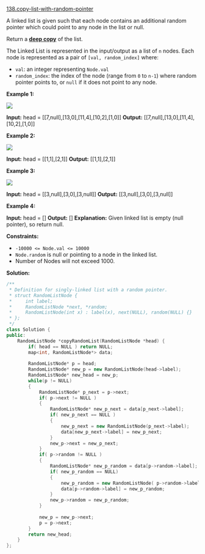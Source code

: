[138.copy-list-with-random-pointer](https://leetcode.com/problems/copy-list-with-random-pointer/)  

A linked list is given such that each node contains an additional random pointer which could point to any node in the list or null.

Return a [**deep copy**](https://en.wikipedia.org/wiki/Object_copying#Deep_copy) of the list.

The Linked List is represented in the input/output as a list of `n` nodes. Each node is represented as a pair of `[val, random_index]` where:

*   `val`: an integer representing `Node.val`
*   `random_index`: the index of the node (range from `0` to `n-1`) where random pointer points to, or `null` if it does not point to any node.

**Example 1:**

![](https://assets.leetcode.com/uploads/2019/12/18/e1.png)

**Input:** head = \[\[7,null\],\[13,0\],\[11,4\],\[10,2\],\[1,0\]\]
**Output:** \[\[7,null\],\[13,0\],\[11,4\],\[10,2\],\[1,0\]\]

**Example 2:**

![](https://assets.leetcode.com/uploads/2019/12/18/e2.png)

**Input:** head = \[\[1,1\],\[2,1\]\]
**Output:** \[\[1,1\],\[2,1\]\]

**Example 3:**

**![](https://assets.leetcode.com/uploads/2019/12/18/e3.png)**

**Input:** head = \[\[3,null\],\[3,0\],\[3,null\]\]
**Output:** \[\[3,null\],\[3,0\],\[3,null\]\]

**Example 4:**

**Input:** head = \[\]
**Output:** \[\]
**Explanation:** Given linked list is empty (null pointer), so return null.

**Constraints:**

*   `-10000 <= Node.val <= 10000`
*   `Node.random` is null or pointing to a node in the linked list.
*   Number of Nodes will not exceed 1000.  



**Solution:**  

```cpp
/**
 * Definition for singly-linked list with a random pointer.
 * struct RandomListNode {
 *     int label;
 *     RandomListNode *next, *random;
 *     RandomListNode(int x) : label(x), next(NULL), random(NULL) {}
 * };
 */
class Solution {
public:
    RandomListNode *copyRandomList(RandomListNode *head) {
        if( head == NULL ) return NULL;
        map<int, RandomListNode*> data;
        
        RandomListNode* p = head;
        RandomListNode* new_p = new RandomListNode(head->label);
        RandomListNode* new_head = new_p;
        while(p != NULL)
        {
            RandomListNode* p_next = p->next;
            if( p->next != NULL )
            {
                RandomListNode* new_p_next = data[p_next->label];
                if( new_p_next == NULL )
                {
                    new_p_next = new RandomListNode(p_next->label);
                    data[new_p_next->label] = new_p_next;
                }
                new_p->next = new_p_next;
            }
            if( p->random != NULL )
            {
                RandomListNode* new_p_random = data[p->random->label];
                if( new_p_random == NULL)
                {
                    new_p_random = new RandomListNode( p->random->label );
                    data[p->random->label] = new_p_random;
                }
                new_p->random = new_p_random;
            }
            
            new_p = new_p->next;
            p = p->next;
        }
        return new_head;
    }
};
```
      